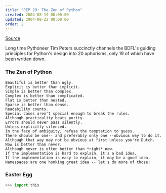 ```yaml
---
title: "PEP 20: The Zen of Python"
created: 2004-08-19 00:00:00
updated: 2004-08-22 00:00:00
order: 2
---
```


[Source](https://www.python.org/dev/peps/pep-0020/)

Long time Pythoneer Tim Peters succinctly channels the BDFL's guiding principles for Python's design into 20 aphorisms, only 19 of which have been written down.

### The Zen of Python
```
Beautiful is better than ugly.
Explicit is better than implicit.
Simple is better than complex.
Complex is better than complicated.
Flat is better than nested.
Sparse is better than dense.
Readability counts.
Special cases aren't special enough to break the rules.
Although practicality beats purity.
Errors should never pass silently.
Unless explicitly silenced.
In the face of ambiguity, refuse the temptation to guess.
There should be one-- and preferably only one --obvious way to do it.
Although that way may not be obvious at first unless you're Dutch.
Now is better than never.
Although never is often better than *right* now.
If the implementation is hard to explain, it's a bad idea.
If the implementation is easy to explain, it may be a good idea.
Namespaces are one honking great idea -- let's do more of those!
```

<!--preview-->

### Easter Egg
```python
>>> import this
```

